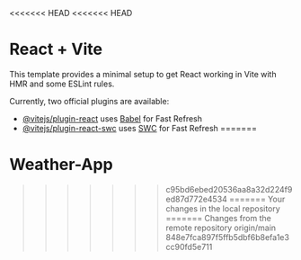 <<<<<<< HEAD
<<<<<<< HEAD
# React + Vite

This template provides a minimal setup to get React working in Vite with HMR and some ESLint rules.

Currently, two official plugins are available:

- [@vitejs/plugin-react](https://github.com/vitejs/vite-plugin-react/blob/main/packages/plugin-react/README.md) uses [Babel](https://babeljs.io/) for Fast Refresh
- [@vitejs/plugin-react-swc](https://github.com/vitejs/vite-plugin-react-swc) uses [SWC](https://swc.rs/) for Fast Refresh
=======
# Weather-App
>>>>>>> c95bd6ebed20536aa8a32d224f9ed87d772e4534
=======
Your changes in the local repository
=======
Changes from the remote repository
>>>>>>> origin/main
>>>>>>> 848e7fca897f5ffb5dbf6b8efa1e3cc90fd5e711
